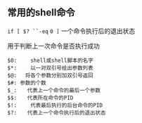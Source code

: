 ## 常用的shell命令

`if [ $? ``-eq` `0 ]` 一个命令执行后的退出状态

用于判断上一次命令是否执行成功

```
$0: 　　shell或shell脚本的名字
$*:　　 以一对双引号给出参数列表
$@:　 将各个参数分别加双引号返回
$#: 参数的个数
$_:　　代表上一个命令的最后一个参数
$$:　　代表所在命令的PID
$!:　　 代表最后执行的后台命令的PID
$?:　　代表上一个命令执行后的退出状态
```

